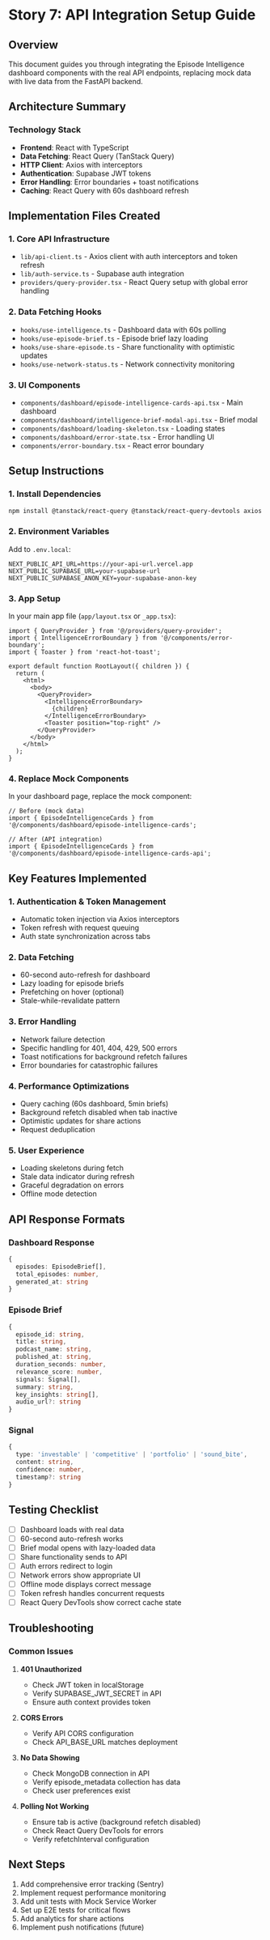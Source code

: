 # Story 7: API Integration Setup Guide

## Overview
This document guides you through integrating the Episode Intelligence dashboard components with the real API endpoints, replacing mock data with live data from the FastAPI backend.

## Architecture Summary

### Technology Stack
- **Frontend**: React with TypeScript
- **Data Fetching**: React Query (TanStack Query)
- **HTTP Client**: Axios with interceptors
- **Authentication**: Supabase JWT tokens
- **Error Handling**: Error boundaries + toast notifications
- **Caching**: React Query with 60s dashboard refresh

## Implementation Files Created

### 1. Core API Infrastructure
- `lib/api-client.ts` - Axios client with auth interceptors and token refresh
- `lib/auth-service.ts` - Supabase auth integration
- `providers/query-provider.tsx` - React Query setup with global error handling

### 2. Data Fetching Hooks
- `hooks/use-intelligence.ts` - Dashboard data with 60s polling
- `hooks/use-episode-brief.ts` - Episode brief lazy loading
- `hooks/use-share-episode.ts` - Share functionality with optimistic updates
- `hooks/use-network-status.ts` - Network connectivity monitoring

### 3. UI Components
- `components/dashboard/episode-intelligence-cards-api.tsx` - Main dashboard
- `components/dashboard/intelligence-brief-modal-api.tsx` - Brief modal
- `components/dashboard/loading-skeleton.tsx` - Loading states
- `components/dashboard/error-state.tsx` - Error handling UI
- `components/error-boundary.tsx` - React error boundary

## Setup Instructions

### 1. Install Dependencies
```bash
npm install @tanstack/react-query @tanstack/react-query-devtools axios react-hot-toast @supabase/supabase-js
```

### 2. Environment Variables
Add to `.env.local`:
```env
NEXT_PUBLIC_API_URL=https://your-api-url.vercel.app
NEXT_PUBLIC_SUPABASE_URL=your-supabase-url
NEXT_PUBLIC_SUPABASE_ANON_KEY=your-supabase-anon-key
```

### 3. App Setup
In your main app file (`app/layout.tsx` or `_app.tsx`):

```tsx
import { QueryProvider } from '@/providers/query-provider';
import { IntelligenceErrorBoundary } from '@/components/error-boundary';
import { Toaster } from 'react-hot-toast';

export default function RootLayout({ children }) {
  return (
    <html>
      <body>
        <QueryProvider>
          <IntelligenceErrorBoundary>
            {children}
          </IntelligenceErrorBoundary>
          <Toaster position="top-right" />
        </QueryProvider>
      </body>
    </html>
  );
}
```

### 4. Replace Mock Components
In your dashboard page, replace the mock component:

```tsx
// Before (mock data)
import { EpisodeIntelligenceCards } from '@/components/dashboard/episode-intelligence-cards';

// After (API integration)
import { EpisodeIntelligenceCards } from '@/components/dashboard/episode-intelligence-cards-api';
```

## Key Features Implemented

### 1. Authentication & Token Management
- Automatic token injection via Axios interceptors
- Token refresh with request queuing
- Auth state synchronization across tabs

### 2. Data Fetching
- 60-second auto-refresh for dashboard
- Lazy loading for episode briefs
- Prefetching on hover (optional)
- Stale-while-revalidate pattern

### 3. Error Handling
- Network failure detection
- Specific handling for 401, 404, 429, 500 errors
- Toast notifications for background refetch failures
- Error boundaries for catastrophic failures

### 4. Performance Optimizations
- Query caching (60s dashboard, 5min briefs)
- Background refetch disabled when tab inactive
- Optimistic updates for share actions
- Request deduplication

### 5. User Experience
- Loading skeletons during fetch
- Stale data indicator during refresh
- Graceful degradation on errors
- Offline mode detection

## API Response Formats

### Dashboard Response
```typescript
{
  episodes: EpisodeBrief[],
  total_episodes: number,
  generated_at: string
}
```

### Episode Brief
```typescript
{
  episode_id: string,
  title: string,
  podcast_name: string,
  published_at: string,
  duration_seconds: number,
  relevance_score: number,
  signals: Signal[],
  summary: string,
  key_insights: string[],
  audio_url?: string
}
```

### Signal
```typescript
{
  type: 'investable' | 'competitive' | 'portfolio' | 'sound_bite',
  content: string,
  confidence: number,
  timestamp?: string
}
```

## Testing Checklist

- [ ] Dashboard loads with real data
- [ ] 60-second auto-refresh works
- [ ] Brief modal opens with lazy-loaded data
- [ ] Share functionality sends to API
- [ ] Auth errors redirect to login
- [ ] Network errors show appropriate UI
- [ ] Offline mode displays correct message
- [ ] Token refresh handles concurrent requests
- [ ] React Query DevTools show correct cache state

## Troubleshooting

### Common Issues

1. **401 Unauthorized**
   - Check JWT token in localStorage
   - Verify SUPABASE_JWT_SECRET in API
   - Ensure auth context provides token

2. **CORS Errors**
   - Verify API CORS configuration
   - Check API_BASE_URL matches deployment

3. **No Data Showing**
   - Check MongoDB connection in API
   - Verify episode_metadata collection has data
   - Check user preferences exist

4. **Polling Not Working**
   - Ensure tab is active (background refetch disabled)
   - Check React Query DevTools for errors
   - Verify refetchInterval configuration

## Next Steps

1. Add comprehensive error tracking (Sentry)
2. Implement request performance monitoring
3. Add unit tests with Mock Service Worker
4. Set up E2E tests for critical flows
5. Add analytics for share actions
6. Implement push notifications (future)
